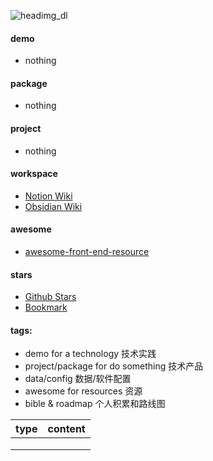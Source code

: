 ![headimg_dl](https://user-images.githubusercontent.com/26086447/126728629-e9ee6f1f-d18e-404d-98f5-d7e994f4f2d5.gif)

#### demo
  - nothing

#### package
  - nothing

#### project
  - nothing
  
#### workspace
  - [Notion Wiki](https://www.notion.so/kromalee/Home-2a5719180eab4b769013c990194ee418)
  - [Obsidian Wiki](https://github.com/kromalee/obsidian-vault)
#### awesome
  - [awesome-front-end-resource](https://github.com/kromalee/kromalee/awesome-front-end-resource)

#### stars
  - [Github Stars](https://github.com/stars)
  - [Bookmark](https://kromalee.github.io/bookmark/)

#### tags:
  - demo for a technology 技术实践
  - project/package for do something 技术产品
  - data/config  数据/软件配置
  - awesome for resources 资源
  - bible & roadmap 个人积累和路线图


| type | content |
| ---- | ------- |
|      |         |
|      |         |
|      |         |
